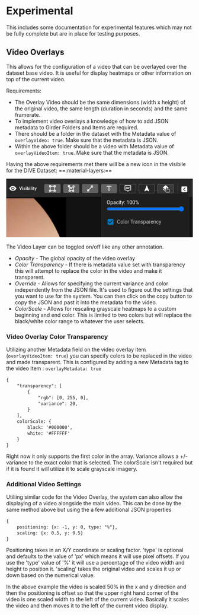 # Experimental

This includes some documentation for experimental features which may not be fully complete but are in place for testing purposes.


## Video Overlays

This allows for the configuration of a video that can be overlayed over the dataset base video.  It is useful for display heatmaps or other information on top of the current video.

Requirements:

- The Overlay Video should be the same dimensions (width x height) of the original video, the same length (duration in seconds) and the same framerate.
- To implement video overlays a knowledge of how to add JSON metadata to Girder Folders and Items are required.
- There should be a folder in the dataset with the Metadata value of `overlayVideo: true`.  Make sure that the metadata is JSON.
- Within the above folder should be a video with Metadata value of `overlayVideoItem: true`. Make sure that the metadata is JSON.

Having the above requirements met there will be a new icon in the visibile for the DIVE Dataset: ==:material-layers:==

![Video Layer Options](images/Experimental/layer-icon.png)

The Video Layer can be toggled on/off like any other annotation.
- *Opacity* - The global opacity of the video overlay
- *Color Transparency* - If there is metadata value set with transparency this will attempt to replace the color in the video and make it transparent.
- *Override* - Allows for specifying the current variance and color independently from the JSON file.  It's used to figure out the settings that you want to use for the system.  You can then click on the copy button to copy the JSON and past it into the metadata fro the video.
- *ColorScale* - Allows for rescaling grayscale heatmaps to a custom beginning and end color.  This is limited to two colors but will replace the black/white color range to whatever the user selects.

### Video Overlay Color Transparency

Utilizing another Metadata field on the video overlay item (`overlayVideoItem: true`) you can specify colors to be replaced in the video and made transparent.
This is configured by adding a new Metadata tag to the video Item : `overlayMetadata: true`

```
{
    "transparency": [
        {
            "rgb": [0, 255, 0],
            "variance": 20,
        }
    ],
    colorScale: {
        black: '#000000',
        white: '#FFFFFF'
    }
}
```
Right now it only supports the first color in the array.
Variance allows a +/- variance to the exact color that is selected.
The colorScale isn't required but if it is found it will utilize it to scale grayscale imagery.


### Additional Video Settings

Utiliing similar code for the Video Overlay, the system can also allow the displaying of a video alongside the main video.
This can be done by the same method above but using the a few additional JSON properties

```
{
    positioning: {x: -1, y: 0, type: "%"},
    scaling: {x: 0.5, y: 0.5}
}
```
Positioning takes in an X/Y coordinate or scaling factor.  'type' is optional and defaults to the value of 'px' which means it will use pixel offsets.  If you use the 'type' value of '%' it will use a percentage of the video width and height to position it.  'scaling' takes the original video and scales it up or down based on the numerical value. 

In the above example the video is scaled 50% in the x and y direction and then the positioning is offset so that the upper right hand corner of the video is one scaled width to the left of the current video.  Basically it scales the video and then moves it to the left of the current video display.